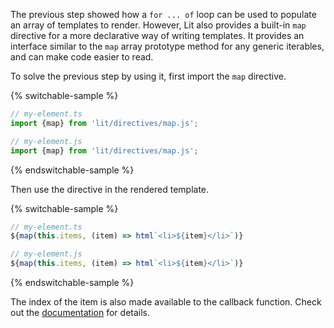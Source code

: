 The previous step showed how a `for ... of` loop can be used to populate an
array of templates to render. However, Lit also provides a built-in
`map` directive for a more declarative way of writing templates. It provides
an interface similar to the `map` array prototype method for any generic
iterables, and can make code easier to read.

To solve the previous step by using it, first import the `map` directive.

{% switchable-sample %}

```ts
// my-element.ts
import {map} from 'lit/directives/map.js';
```

```js
// my-element.js
import {map} from 'lit/directives/map.js';
```

{% endswitchable-sample %}

Then use the directive in the rendered template.

{% switchable-sample %}

```ts
// my-element.ts
${map(this.items, (item) => html`<li>${item}</li>`)}
```

```js
// my-element.js
${map(this.items, (item) => html`<li>${item}</li>`)}
```

{% endswitchable-sample %}

The index of the item is also made available to the callback function. Check
out the [documentation](/docs/templates/directives/#map) for details.